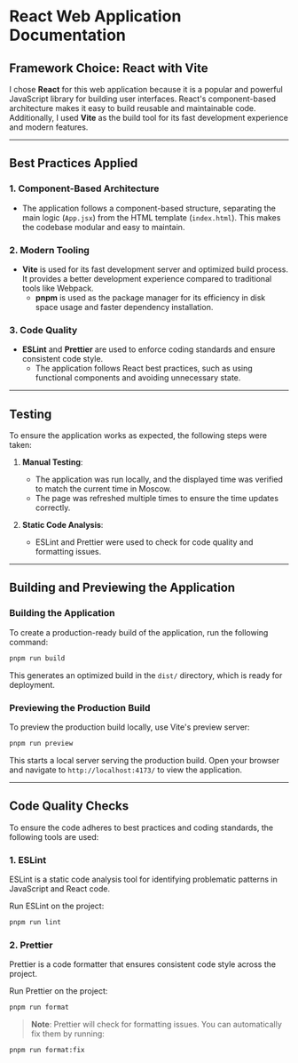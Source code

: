 # React Web Application Documentation

## Framework Choice: React with Vite

I chose **React** for this web application because it is a popular and powerful JavaScript library for building user interfaces. React's component-based architecture makes it easy to build reusable and maintainable code. Additionally, I used **Vite** as the build tool for its fast development experience and modern features.

---

## Best Practices Applied

### 1. **Component-Based Architecture**

- The application follows a component-based structure, separating the main logic (`App.jsx`) from the HTML template (`index.html`). This makes the codebase modular and easy to maintain.

### 2. **Modern Tooling**

- **Vite** is used for its fast development server and optimized build process. It provides a better development experience compared to traditional tools like Webpack.
  - **pnpm** is used as the package manager for its efficiency in disk space usage and faster dependency installation.

### 3. **Code Quality**

- **ESLint** and **Prettier** are used to enforce coding standards and ensure consistent code style.
  - The application follows React best practices, such as using functional components and avoiding unnecessary state.

---

## Testing

To ensure the application works as expected, the following steps were taken:

1. **Manual Testing**:
   - The application was run locally, and the displayed time was verified to match the current time in Moscow.
   - The page was refreshed multiple times to ensure the time updates correctly.

2. **Static Code Analysis**:
   - ESLint and Prettier were used to check for code quality and formatting issues.

---

## Building and Previewing the Application

### Building the Application

To create a production-ready build of the application, run the following command:

```bash
pnpm run build
```

This generates an optimized build in the `dist/` directory, which is ready for deployment.

### Previewing the Production Build

To preview the production build locally, use Vite's preview server:

```bash
pnpm run preview
```

This starts a local server serving the production build. Open your browser and navigate to `http://localhost:4173/` to view the application.

---

## Code Quality Checks

To ensure the code adheres to best practices and coding standards, the following tools are used:

### 1. **ESLint**

   ESLint is a static code analysis tool for identifying problematic patterns in JavaScript and React code.

   Run ESLint on the project:

   ```bash
   pnpm run lint
   ```

### 2. **Prettier**

   Prettier is a code formatter that ensures consistent code style across the project.

   Run Prettier on the project:

   ```bash
   pnpm run format
   ```

   > **Note**: Prettier will check for formatting issues. You can automatically fix them by running:

   ```bash
   pnpm run format:fix
